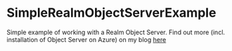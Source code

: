 # SimpleRealmObjectServerExample
Simple example of working with a Realm Object Server. Find out more (incl. installation of Object Server on Azure) on my blog [here](http://blog.pieeatingninjas.be/2017/04/16/setting-up-a-realm-object-server-in-azure/)